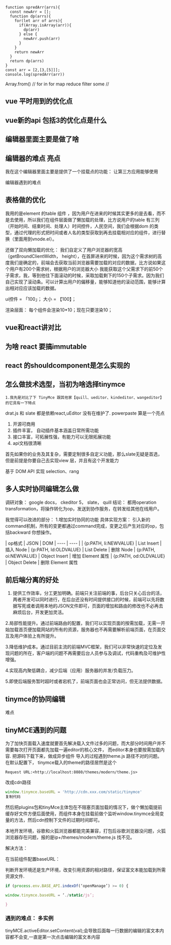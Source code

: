 ```JS
function spredArr(arrs){
  const newArr = [];
  function dp(arrs){
    for(let arr of arrs){
      if(Array.isArray(arr)){
        dp(arr)
      } else {
        newArr.push(arr)
      }
    }
    return newArr
  }
  return dp(arrs)
}
const arr = [2,[3,[5]]];
console.log(spredArr(arr))
```

Array.from()
// for in for map reduce filter  some
//

## vue 平时用到的优化点

## vue新的api 包括3的优化点是什么

## 编辑器里面主要是做了啥

## 编辑器的难点 亮点

  我在这个编辑器里面主要是提供了一个挂载点的功能：
  让第三方应用能够使用

  编辑器遇到的难点

## 表格做的优化

  我用的是element 的table 组件 ，因为用户在进来的时候其实更多的是去看，而不是去使用，所以我们在组件层面做了懒加载的处理，比方说用户的table 有三列（开始时间、结束时间、处理人）时间控件，人民空间，我们会根据dom 的类型，通过代理的形式把时间或者人名的类型获取到再去挂载相对应的组件，进行替换（里面用到vnode.el）。

  还做了双向懒加载的优化：
    我们自定义了用户浏览器的宽高（getBroundClientWidth， height），在首屏进来的时候，因为这个需求树的高度我们是确定的，前端会去获取当前浏览器需要加载的对应的数据，比方说如果这个用户有200个需求树，根据用户的浏览器大小 我能获取这个父需求下的前50个子需求，我，等到他往下面滚动的时候，采取加载剩下的150个子需求。因为我们自己实现了滚动条。可以计算出用户的偏移量，能够知道他的滚动范围，能够计算出相对应应该加载的数据。

  ui控件 = 「100」； 大小 = 【100】；

  渲染层面： 每个组件会渲染10*10；现在只要渲染10；

## vue和react讲对比

## 为啥 react 要搞immutable

## react 的shouldcomponent是怎么实现的

## 怎么做技术选型，当初为啥选择tinymce

    1.我先是对比了下 TinyMce 跟其他家【quill、ueditor、kindeditor、wangeditor】的它具有一下特点

drat.js 和 slate 都是依赖react,uEditor 没有在维护了. powerpaste 算是一个亮点

1. 开源可商用
1. 插件丰富， 自动插件基本涵盖日常所需功能
1. 接口丰富，可拓展性强，有能力可以无限拓展功能
1. api文档很清晰

首先如果你的业务及其复杂，需要定制很多自定义功能，那么slate无疑是首选，但是前提是你要自己去实现view 层，并且有这个开发能力  

基于 DOM API 实现 selection、rang

## 多人实时协同编辑怎么做

调研对象： google docs， ckeditor 5， slate， quill
结论： 都用operation transformation，将操作转化为op，发送到协作服务，在转发给其他在线用户。

我觉得可以改进的部分：
1.增加实时协同的功能
 具体实现方案： 引入新的command机制，所有的变更都通过command完成，变更之后产生对应的op，包括backward 你想操作。

|  op格式   | JSON  |  DOM
|  ----  | ----  |
| {p:PATH, li:NEWVALUE}  | List Insert | 插入 Node
| {p:PATH, ld:OLDVALUE}  | List Delete | 删除 Node
| {p:PATH, oi:NEWVALUE}  | Object Insert | 增加 Element 属性
| {p:PATH, od:OLDVALUE}  | Object Delete | 删除 Element 属性

## 前后端分离的好处

1. 提供工作效率，分工更加明确。前端只关注前端的事，后台只关心后台的活，两者开发可以同时进行，在后台还没有时间提供接口的时候，前端可以先将数据写死或者调用本地的JSON文件即可，页面的增加和路由的修改也不必再去麻烦后台，开发更加灵活。

2.局部性能提升。通过前端路由的配置，我们可以实现页面的按需加载，无需一开始加载首页便加载网站的所有的资源，服务器也不再需要解析前端页面，在页面交互及用户体验上有所提升。

3.降低维护成本。通过目前主流的前端MVC框架，我们可以非常快速的定位及发现问题的所在，客户端的问题不再需要后台人员参与及调试，代码重构及可维护性增强。

4.实现高内聚低耦合，减少后端（应用）服务器的并发/负载压力。

5.即使后端服务暂时超时或者宕机了，前端页面也会正常访问，但无法提供数据。

## tinymce的协同编辑

难点

## tinyMCE遇到的问题

为了加快页面载入速度就要首先解决载入文件过多的问题，而大部分时间用户并不需要每次打开页面都先加载一遍editor的核心文件，
而editor本身也要按需加载内容.
把源码下载下来，做成异步组件
导入的过程遇到theme.js 路径不对的问题。
在默认配置下， tinymce载入的theme的路径居然是这个

```JS
Request URL:<http://localhost:8080/themes/modern/theme.js>
```

改成cdn路径

```javascript
window.tinymce.baseURL = 'http://cdn.xxx.com/static/tinymce'
复制代码
```

然后把plugins包和tinyMce主体包在不阻塞页面加载的情况下，做个懒加载提前缓存好文件方便后面使用，而组件本身在挂载前做个监听window.tinymce全局变量的方法，然后cdn控制下文件的过期时间即可。

本地开发环境，谷歌和火狐浏览器都能完美兼容，打包后谷歌浏览器没问题，火狐浏览器存在问题，报的是ip+/themes/modern/theme.js 找不见。

解决方法：

在当前组件配置baseURL：

判断开发环境还是生产环境，改变引用资源的相对路径，保证富文本能加载到所需资源文件.

```js
if (process.env.BASE_API.indexOf(‘openManage’) >= 0) {

window.tinymce.baseURL = ‘./static/js’;

}
```

### 遇到的难点： 多实例

tinyMCE.activeEditor.setContent(val);会导致后面每一行数据的编辑的富文本内容都不会变,一直是第一次点击编辑的富文本内容
